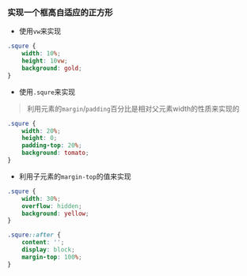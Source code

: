 ### 实现一个框高自适应的正方形

+ 使用`vw`来实现

```css
.squre {
    width: 10%;
    height: 10vw;
    background: gold;
}
```

+ 使用`.squre`来实现

> 利用元素的`margin`/`padding`百分比是相对父元素width的性质来实现的

```css
.squre {
    width: 20%;
    height: 0;
    padding-top: 20%;
    background: tomato;
}
```

+ 利用子元素的`margin-top`的值来实现

```css
.squre {
    width: 30%;
    overflow: hidden;
    background: yellow;
}

.squre::after {
    content: '';
    display: block;
    margin-top: 100%;
}
```